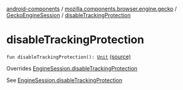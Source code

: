 [android-components](../../index.md) / [mozilla.components.browser.engine.gecko](../index.md) / [GeckoEngineSession](index.md) / [disableTrackingProtection](./disable-tracking-protection.md)

# disableTrackingProtection

`fun disableTrackingProtection(): `[`Unit`](https://kotlinlang.org/api/latest/jvm/stdlib/kotlin/-unit/index.html) [(source)](https://github.com/mozilla-mobile/android-components/blob/master/components/browser/engine-gecko-beta/src/main/java/mozilla/components/browser/engine/gecko/GeckoEngineSession.kt#L185)

Overrides [EngineSession.disableTrackingProtection](../../mozilla.components.concept.engine/-engine-session/disable-tracking-protection.md)

See [EngineSession.disableTrackingProtection](../../mozilla.components.concept.engine/-engine-session/disable-tracking-protection.md)

